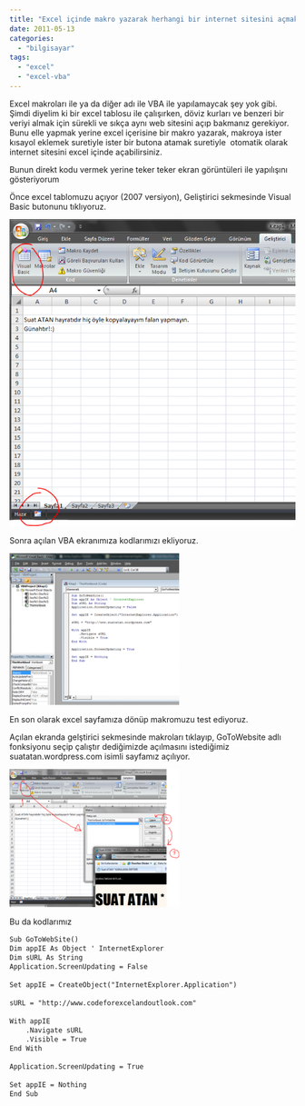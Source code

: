 ```yaml
---
title: "Excel içinde makro yazarak herhangi bir internet sitesini açmak"
date: 2011-05-13
categories: 
  - "bilgisayar"
tags: 
  - "excel"
  - "excel-vba"
---
```


Excel makroları ile ya da diğer adı ile VBA ile yapılamaycak şey yok gibi. Şimdi diyelim ki bir excel tablosu ile çalışırken, döviz kurları ve benzeri bir veriyi almak için sürekli ve sıkça aynı web sitesini açıp bakmanız gerekiyor. Bunu elle yapmak yerine excel içerisine bir makro yazarak, makroya ister kısayol eklemek suretiyle ister bir butona atamak suretiyle  otomatik olarak internet sitesini excel içinde açabilirsiniz.

Bunun direkt kodu vermek yerine teker teker ekran görüntüleri ile yapılışını gösteriyorum

Önce excel tablomuzu açıyor (2007 versiyon), Geliştirici sekmesinde Visual Basic butonunu tıklıyoruz.

[![](/images/excel_vba.png "excel_vba")](http://suatatan.wordpress.com/wp-content/uploads/2011/05/excel_vba.png)

Sonra açılan VBA ekranımıza kodlarımızı ekliyoruz.

[![](/images/excal_vba2.png "excal_vba2")](http://suatatan.wordpress.com/wp-content/uploads/2011/05/excal_vba2.png)

En son olarak excel sayfamıza dönüp makromuzu test ediyoruz.

Açılan ekranda gelştirici sekmesinde makroları tıklayıp, GoToWebsite adlı fonksiyonu seçip çalıştır dediğimizde açılmasını istediğimiz suatatan.wordpress.com isimli sayfamız açılıyor.

[![](/images/excal_vba3.png "excal_vba3")](http://suatatan.wordpress.com/wp-content/uploads/2011/05/excal_vba3.png)

Bu da kodlarımız

```
Sub GoToWebSite()
Dim appIE As Object ' InternetExplorer
Dim sURL As String
Application.ScreenUpdating = False

Set appIE = CreateObject("InternetExplorer.Application")

sURL = "http://www.codeforexcelandoutlook.com"

With appIE
    .Navigate sURL
    .Visible = True
End With

Application.ScreenUpdating = True

Set appIE = Nothing
End Sub
```
